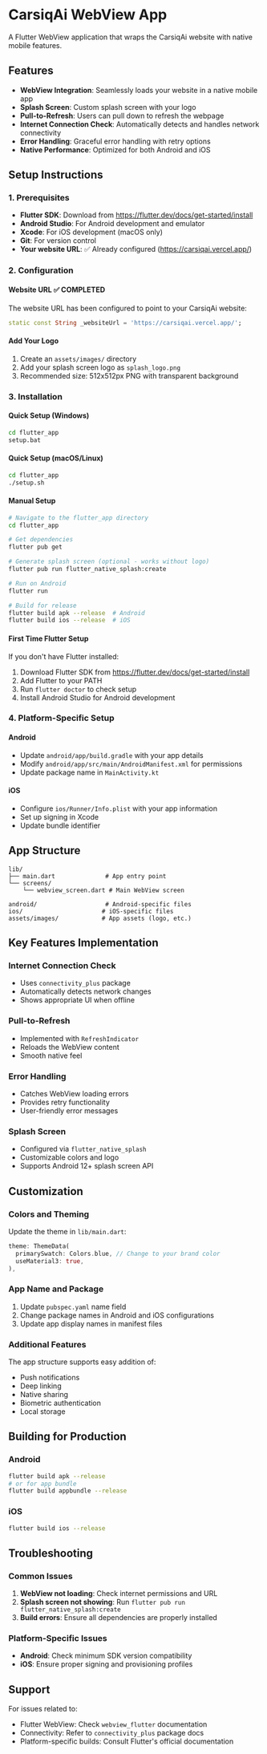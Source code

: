 # CarsiqAi WebView App

A Flutter WebView application that wraps the CarsiqAi website with native mobile features.

## Features

- **WebView Integration**: Seamlessly loads your website in a native mobile app
- **Splash Screen**: Custom splash screen with your logo
- **Pull-to-Refresh**: Users can pull down to refresh the webpage
- **Internet Connection Check**: Automatically detects and handles network connectivity
- **Error Handling**: Graceful error handling with retry options
- **Native Performance**: Optimized for both Android and iOS

## Setup Instructions

### 1. Prerequisites
- **Flutter SDK**: Download from https://flutter.dev/docs/get-started/install
- **Android Studio**: For Android development and emulator
- **Xcode**: For iOS development (macOS only)
- **Git**: For version control
- **Your website URL**: ✅ Already configured (https://carsiqai.vercel.app/)

### 2. Configuration

#### Website URL ✅ COMPLETED
The website URL has been configured to point to your CarsiqAi website:
```dart
static const String _websiteUrl = 'https://carsiqai.vercel.app/';
```

#### Add Your Logo
1. Create an `assets/images/` directory
2. Add your splash screen logo as `splash_logo.png`
3. Recommended size: 512x512px PNG with transparent background

### 3. Installation

#### Quick Setup (Windows)
```cmd
cd flutter_app
setup.bat
```

#### Quick Setup (macOS/Linux)
```bash
cd flutter_app
./setup.sh
```

#### Manual Setup
```bash
# Navigate to the flutter_app directory
cd flutter_app

# Get dependencies
flutter pub get

# Generate splash screen (optional - works without logo)
flutter pub run flutter_native_splash:create

# Run on Android
flutter run

# Build for release
flutter build apk --release  # Android
flutter build ios --release  # iOS
```

#### First Time Flutter Setup
If you don't have Flutter installed:
1. Download Flutter SDK from https://flutter.dev/docs/get-started/install
2. Add Flutter to your PATH
3. Run `flutter doctor` to check setup
4. Install Android Studio for Android development

### 4. Platform-Specific Setup

#### Android
- Update `android/app/build.gradle` with your app details
- Modify `android/app/src/main/AndroidManifest.xml` for permissions
- Update package name in `MainActivity.kt`

#### iOS
- Configure `ios/Runner/Info.plist` with your app information
- Set up signing in Xcode
- Update bundle identifier

## App Structure

```
lib/
├── main.dart              # App entry point
└── screens/
    └── webview_screen.dart # Main WebView screen

android/                   # Android-specific files
ios/                      # iOS-specific files
assets/images/            # App assets (logo, etc.)
```

## Key Features Implementation

### Internet Connection Check
- Uses `connectivity_plus` package
- Automatically detects network changes
- Shows appropriate UI when offline

### Pull-to-Refresh
- Implemented with `RefreshIndicator`
- Reloads the WebView content
- Smooth native feel

### Error Handling
- Catches WebView loading errors
- Provides retry functionality
- User-friendly error messages

### Splash Screen
- Configured via `flutter_native_splash`
- Customizable colors and logo
- Supports Android 12+ splash screen API

## Customization

### Colors and Theming
Update the theme in `lib/main.dart`:
```dart
theme: ThemeData(
  primarySwatch: Colors.blue, // Change to your brand color
  useMaterial3: true,
),
```

### App Name and Package
1. Update `pubspec.yaml` name field
2. Change package names in Android and iOS configurations
3. Update app display names in manifest files

### Additional Features
The app structure supports easy addition of:
- Push notifications
- Deep linking
- Native sharing
- Biometric authentication
- Local storage

## Building for Production

### Android
```bash
flutter build apk --release
# or for app bundle
flutter build appbundle --release
```

### iOS
```bash
flutter build ios --release
```

## Troubleshooting

### Common Issues
1. **WebView not loading**: Check internet permissions and URL
2. **Splash screen not showing**: Run `flutter pub run flutter_native_splash:create`
3. **Build errors**: Ensure all dependencies are properly installed

### Platform-Specific Issues
- **Android**: Check minimum SDK version compatibility
- **iOS**: Ensure proper signing and provisioning profiles

## Support

For issues related to:
- Flutter WebView: Check `webview_flutter` documentation
- Connectivity: Refer to `connectivity_plus` package docs
- Platform-specific builds: Consult Flutter's official documentation